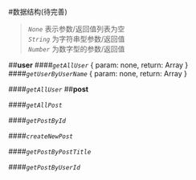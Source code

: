 #数据结构(待完善)
> *`None`* 表示参数/返回值列表为空 <br>
> *`String`* 为字符串型参数/返回值 <br>
> *`Number`* 为数字型的参数/返回值 <br>

##**user**
####*`getAllUser`*
	{
		param: none,
		return: Array
	}
####*`getUserByUserName`*
	{
		param: none,
		return: Array
	}

####*`getAllUser`*
##**post**

####*`getAllPost`*

####*`getPostById`*

####*`createNewPost`*

####*`getPostByPostTitle`*

####*`getPostByUserId`*